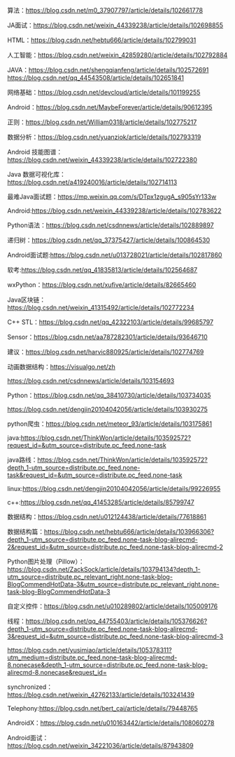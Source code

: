 算法：https://blog.csdn.net/m0_37907797/article/details/102661778

JA面试：https://blog.csdn.net/weixin_44339238/article/details/102698855

HTML：https://blog.csdn.net/hebtu666/article/details/102799031

人工智能：https://blog.csdn.net/weixin_42859280/article/details/102792884

JAVA：https://blog.csdn.net/shengqianfeng/article/details/102572691
https://blog.csdn.net/qq_44543508/article/details/102651841

网络基础：https://blog.csdn.net/devcloud/article/details/101199255

Android：https://blog.csdn.net/MaybeForever/article/details/90612395

正则：https://blog.csdn.net/William0318/article/details/102775217

数据分析：https://blog.csdn.net/yuanziok/article/details/102793319

Android 技能图谱：https://blog.csdn.net/weixin_44339238/article/details/102722380

Java 数据可视化库：https://blog.csdn.net/a419240016/article/details/102714113

最难Java面试题：https://mp.weixin.qq.com/s/DTpx1zgugA_s905sYr133w

Android:https://blog.csdn.net/weixin_44339238/article/details/102783622

Python语法：https://blog.csdn.net/csdnnews/article/details/102889897

递归树：https://blog.csdn.net/qq_37375427/article/details/100864530

Android面试题:https://blog.csdn.net/u013728021/article/details/102817860

软考:https://blog.csdn.net/qq_41835813/article/details/102564687

wxPython：https://blog.csdn.net/xufive/article/details/82665460

Java区块链：https://blog.csdn.net/weixin_41315492/article/details/102772234

C++ STL：https://blog.csdn.net/qq_42322103/article/details/99685797

Sensor：https://blog.csdn.net/aa787282301/article/details/93646710

建议：https://blog.csdn.net/harvic880925/article/details/102774769

动画数据结构：https://visualgo.net/zh


https://blog.csdn.net/csdnnews/article/details/103154693

Python：https://blog.csdn.net/qq_38410730/article/details/103734035


https://blog.csdn.net/dengjin20104042056/article/details/103930275

python爬虫：https://blog.csdn.net/meteor_93/article/details/103175861

java:https://blog.csdn.net/ThinkWon/article/details/103592572?request_id=&utm_source=distribute.pc_feed.none-task

java路线：https://blog.csdn.net/ThinkWon/article/details/103592572?depth_1-utm_source=distribute.pc_feed.none-task&request_id=&utm_source=distribute.pc_feed.none-task

linux:https://blog.csdn.net/dengjin20104042056/article/details/99226955

c++:https://blog.csdn.net/qq_41453285/article/details/85799747

数据结构：https://blog.csdn.net/u012124438/article/details/77618861

数据结构篇：https://blog.csdn.net/hebtu666/article/details/103966306?depth_1-utm_source=distribute.pc_feed.none-task-blog-alirecmd-2&request_id=&utm_source=distribute.pc_feed.none-task-blog-alirecmd-2

Python图片处理（Pillow）：https://blog.csdn.net/ZackSock/article/details/103794134?depth_1-utm_source=distribute.pc_relevant_right.none-task-blog-BlogCommendHotData-3&utm_source=distribute.pc_relevant_right.none-task-blog-BlogCommendHotData-3

自定义控件：https://blog.csdn.net/u010289802/article/details/105009176

线程：https://blog.csdn.net/qq_44755403/article/details/105376626?depth_1-utm_source=distribute.pc_feed.none-task-blog-alirecmd-3&request_id=&utm_source=distribute.pc_feed.none-task-blog-alirecmd-3

https://blog.csdn.net/yusimiao/article/details/105378311?utm_medium=distribute.pc_feed.none-task-blog-alirecmd-8.nonecase&depth_1-utm_source=distribute.pc_feed.none-task-blog-alirecmd-8.nonecase&request_id=

synchronized：https://blog.csdn.net/weixin_42762133/article/details/103241439

Telephony:https://blog.csdn.net/bert_cai/article/details/79448765

AndroidX：https://blog.csdn.net/u010163442/article/details/108060278

Android面试：https://blog.csdn.net/weixin_34221036/article/details/87943809
